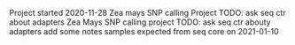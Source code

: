 Project started 2020-11-28
Zea mays SNP calling Project
TODO: ask seq ctr about adapters
Zea Mays SNP calling project
TODO: ask seq ctr abouty adapters
add some notes
samples expected from seq core on 2021-01-10
